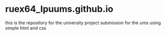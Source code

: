 # ruex64_lpuums.github.io
this is the repository for the university project submission for the ums using simple html and css
